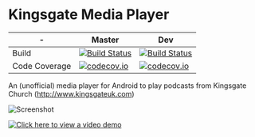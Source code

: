 # Kingsgate Media Player 

|-  | Master | Dev |
|---|--------|-----|
|Build|[![Build Status](https://travis-ci.org/jonburney/KingsgateMediaPlayer-Android.svg?branch=master)](https://travis-ci.org/jonburney/KingsgateMediaPlayer-Android)|[![Build Status](https://travis-ci.org/jonburney/KingsgateMediaPlayer-Android.svg?branch=dev)](https://travis-ci.org/jonburney/KingsgateMediaPlayer-Android)|
|Code Coverage|[![codecov.io](https://codecov.io/github/jonburney/KingsgateMediaPlayer-Android/coverage.svg?branch=master)](https://codecov.io/github/jonburney/KingsgateMediaPlayer-Android?branch=master)|[![codecov.io](https://codecov.io/github/jonburney/KingsgateMediaPlayer-Android/coverage.svg?branch=dev)](https://codecov.io/github/jonburney/KingsgateMediaPlayer-Android?branch=dev)|


An (unofficial) media player for Android to play podcasts from Kingsgate Church (http://www.kingsgateuk.com)

![Screenshot](http://www.version7.co.uk/wp-content/uploads/2016/05/amazon-5-1024x576.png)

[![Click here to view a video demo](http://www.version7.co.uk/wp-content/uploads/2016/09/Capture.jpg)](https://www.youtube.com/watch?v=mBx10v5Drio)
